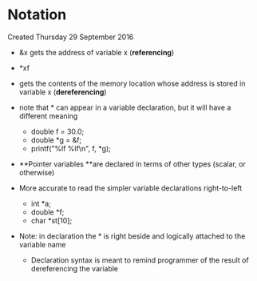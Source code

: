 # Notation
Created Thursday 29 September 2016


* &x gets the address of variable x (**referencing**)
* *xf
* gets the contents of the memory location whose address is stored in variable x (**dereferencing**)



* note that * can appear in a variable declaration, but it will have a different meaning
	* double f = 30.0;
	* double *g = &f; 
	* printf("%lf	%lf\n", f, *g);
* **Pointer variables **are declared in terms of other types (scalar, or otherwise)
* More accurate to read the simpler variable declarations right-to-left
	* int *a;
	* double *f;
	* char *st[10];
* Note: in declaration the * is right beside and logically attached to the variable name
	* Declaration syntax is meant to remind programmer of the result of dereferencing the variable



